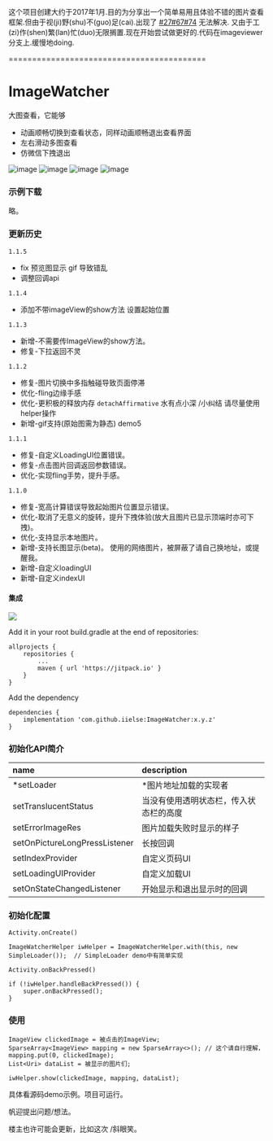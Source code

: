 这个项目创建大约于2017年1月.目的为分享出一个简单易用且体验不错的图片查看框架.但由于视(ji)野(shu)不(guo)足(cai).出现了 [#27](https://github.com/iielse/ImageWatcher/issues/27 "#27")[#67](https://github.com/iielse/ImageWatcher/issues/67 "#67")[#74](https://github.com/iielse/ImageWatcher/issues/74 "#74")  无法解决. 又由于工(zi)作(shen)繁(lan)忙(duo)无限搁置.现在开始尝试做更好的.代码在imageviewer分支上.缓慢地doing. 


==========================================

# ImageWatcher
大图查看，它能够
* 动画顺畅切换到查看状态，同样动画顺畅退出查看界面
* 左右滑动多图查看
* 仿微信下拽退出

![image](https://github.com/iielse/DemoProjects/blob/master/previews/111.gif)
![image](https://github.com/iielse/DemoProjects/blob/master/previews/222.gif)
![image](https://github.com/iielse/DemoProjects/blob/master/previews/333.gif)
![image](https://github.com/iielse/DemoProjects/blob/master/previews/444.gif)

### 示例下载
略。

### 更新历史

`1.1.5`
* fix 预览图显示 gif 导致错乱
* 调整回调api

`1.1.4`
* 添加不带imageView的show方法 设置起始位置

`1.1.3`
* 新增-不需要传ImageView的show方法。
* 修复-下拉返回不灵

`1.1.2`

* 修复-图片切换中多指触碰导致页面停滞
* 优化-fling边缘手感
* 优化-更积极的释放内存 `detachAffirmative` 水有点小深 /小纠结 请尽量使用helper操作
* 新增-gif支持(原始图需为静态) demo5

`1.1.1`

* 修复-自定义LoadingUI位置错误。
* 修复-点击图片回调返回参数错误。
* 优化-实现fling手势，提升手感。

`1.1.0`

* 修复-宽高计算错误导致起始图片位置显示错误。
* 优化-取消了无意义的旋转，提升下拽体验(放大且图片已显示顶端时亦可下拽)。
* 优化-支持显示本地图片。
* 新增-支持长图显示(beta)。 使用的网络图片，被屏蔽了请自己换地址，或提醒我。
* 新增-自定义loadingUI
* 新增-自定义indexUI


#### 集成

[![](https://jitpack.io/v/iielse/ImageWatcher.svg)](https://jitpack.io/#iielse/ImageWatcher)

Add it in your root build.gradle at the end of repositories:
```
allprojects {
    repositories {
        ...
        maven { url 'https://jitpack.io' }
    }
}
```
Add the dependency
```
dependencies {
    implementation 'com.github.iielse:ImageWatcher:x.y.z'  
}
```

### 初始化API简介
| name | description |
|:---|:---|
| *setLoader | *图片地址加载的实现者 |
| setTranslucentStatus | 当没有使用透明状态栏，传入状态栏的高度 |
| setErrorImageRes| 图片加载失败时显示的样子 |
| setOnPictureLongPressListener | 长按回调 |
| setIndexProvider | 自定义页码UI |
| setLoadingUIProvider | 自定义加载UI |
| setOnStateChangedListener | 开始显示和退出显示时的回调 |

### 初始化配置

`Activity.onCreate()`
```
ImageWatcherHelper iwHelper = ImageWatcherHelper.with(this, new SimpleLoader());  // SimpleLoader demo中有简单实现
```
`Activity.onBackPressed()`
```
if (!iwHelper.handleBackPressed()) {
    super.onBackPressed();
}
```

### 使用

```
ImageView clickedImage = 被点击的ImageView;
SparseArray<ImageView> mapping = new SparseArray<>(); // 这个请自行理解，
mapping.put(0, clickedImage);
List<Uri> dataList = 被显示的图片们;

iwHelper.show(clickedImage, mapping, dataList);
```


具体看源码demo示例。项目可运行。

帆迎提出问题/想法。

楼主也许可能会更新，比如这次 /斜眼笑。


